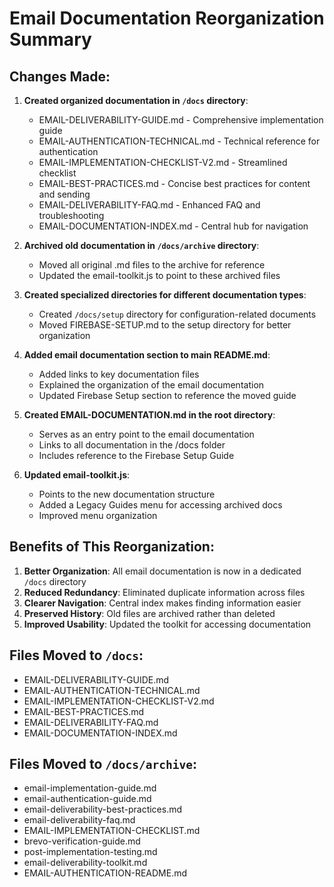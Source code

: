 # Email Documentation Reorganization Summary

## Changes Made:

1. **Created organized documentation in `/docs` directory**:
   - EMAIL-DELIVERABILITY-GUIDE.md - Comprehensive implementation guide
   - EMAIL-AUTHENTICATION-TECHNICAL.md - Technical reference for authentication
   - EMAIL-IMPLEMENTATION-CHECKLIST-V2.md - Streamlined checklist
   - EMAIL-BEST-PRACTICES.md - Concise best practices for content and sending
   - EMAIL-DELIVERABILITY-FAQ.md - Enhanced FAQ and troubleshooting
   - EMAIL-DOCUMENTATION-INDEX.md - Central hub for navigation

2. **Archived old documentation in `/docs/archive` directory**:
   - Moved all original .md files to the archive for reference
   - Updated the email-toolkit.js to point to these archived files

3. **Created specialized directories for different documentation types**:
   - Created `/docs/setup` directory for configuration-related documents
   - Moved FIREBASE-SETUP.md to the setup directory for better organization

4. **Added email documentation section to main README.md**:
   - Added links to key documentation files
   - Explained the organization of the email documentation
   - Updated Firebase Setup section to reference the moved guide

5. **Created EMAIL-DOCUMENTATION.md in the root directory**:
   - Serves as an entry point to the email documentation
   - Links to all documentation in the /docs folder
   - Includes reference to the Firebase Setup Guide

6. **Updated email-toolkit.js**:
   - Points to the new documentation structure
   - Added a Legacy Guides menu for accessing archived docs
   - Improved menu organization

## Benefits of This Reorganization:

1. **Better Organization**: All email documentation is now in a dedicated `/docs` directory
2. **Reduced Redundancy**: Eliminated duplicate information across files
3. **Clearer Navigation**: Central index makes finding information easier
4. **Preserved History**: Old files are archived rather than deleted
5. **Improved Usability**: Updated the toolkit for accessing documentation

## Files Moved to `/docs`:
- EMAIL-DELIVERABILITY-GUIDE.md
- EMAIL-AUTHENTICATION-TECHNICAL.md
- EMAIL-IMPLEMENTATION-CHECKLIST-V2.md
- EMAIL-BEST-PRACTICES.md
- EMAIL-DELIVERABILITY-FAQ.md
- EMAIL-DOCUMENTATION-INDEX.md

## Files Moved to `/docs/archive`:
- email-implementation-guide.md
- email-authentication-guide.md
- email-deliverability-best-practices.md
- email-deliverability-faq.md
- EMAIL-IMPLEMENTATION-CHECKLIST.md
- brevo-verification-guide.md
- post-implementation-testing.md
- email-deliverability-toolkit.md
- EMAIL-AUTHENTICATION-README.md
